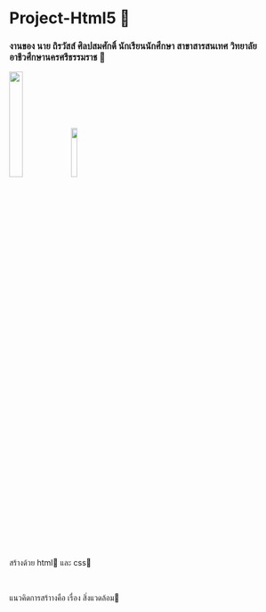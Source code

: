 # Project-Html5 🌈

<h3>งานของ นาย ถิรวัสส์ ศิลปสมศักดิ์ นักเรียนนักศึกษา สาขาสารสนเทศ วิทยาลัยอาชีวศึกษานครศรีธรรมราช 🏫</h3>

<img src="https://cdn.discordapp.com/attachments/975725000655011860/995516208759701537/html5.png" width="22%"><img src="https://cdn.discordapp.com/attachments/975725000655011860/995517566200066209/CSS3_logo_and_wordmark.svg.png" width="15%">

<p>สร้างด้วย html📙 และ css📘</p><br>

<p>แนวคิดการสร้าางคือ เรื่อง สิ่งแวดล้อม🌳</p>

